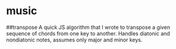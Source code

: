 # music

##transpose
A quick JS algorithm that I wrote to transpose a given sequence of chords from one key to another. Handles diatonic and nondiatonic notes, assumes only major and minor keys.
